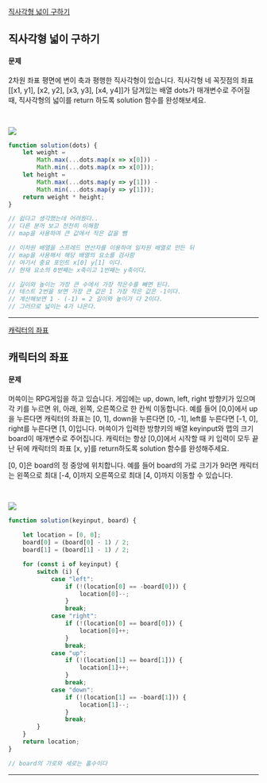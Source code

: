 [직사각형 넓이 구하기](https://school.programmers.co.kr/learn/courses/30/lessons/120860)
## 직사각형 넓이 구하기
#### 문제
2차원 좌표 평면에 변이 축과 평행한 직사각형이 있습니다. 직사각형 네 꼭짓점의 좌표 [[x1, y1], [x2, y2], [x3, y3], [x4, y4]]가 담겨있는 배열 dots가 매개변수로 주어질 때, 직사각형의 넓이를 return 하도록 solution 함수를 완성해보세요.

<br/>

![](https://velog.velcdn.com/images/jkang4531/post/8037e9b1-34d9-4e9b-b179-a233c9c4fd9a/image.png)

```javascript
function solution(dots) {
    let weight = 
        Math.max(...dots.map(x => x[0])) - 
        Math.min(...dots.map(x => x[0]));
    let height = 
        Math.max(...dots.map(y => y[1])) - 
        Math.min(...dots.map(y => y[1]));
    return weight * height;
}

// 쉽다고 생각했는데 어려웠다..
// 다른 분꺼 보고 천천히 이해함
// map을 사용하여 큰 값에서 작은 값을 뺌

// 이차원 배열을 스프레드 연산자를 이용하여 일차원 배열로 만든 뒤
// map을 사용해서 해당 배열의 요소를 검사함
// 여기서 중요 포인트 x[0] y[1] 이다.
// 현재 요소의 0번째는 x축이고 1번째는 y축이다.

// 길이와 높이는 가장 큰 수에서 가장 작은수를 빼면 된다.
// 테스트 2번을 보면 가장 큰 값은 1 가장 작은 값은 -1이다.
// 계산해보면 1 - (-1) = 2 길이와 높이가 다 2이다.
// 그러므로 넓이는 4가 나온다.
```
---
[캐릭터의 좌표](https://school.programmers.co.kr/learn/courses/30/lessons/120861)
## 캐릭터의 좌표
#### 문제
머쓱이는 RPG게임을 하고 있습니다. 게임에는 up, down, left, right 방향키가 있으며 각 키를 누르면 위, 아래, 왼쪽, 오른쪽으로 한 칸씩 이동합니다. 예를 들어 [0,0]에서 up을 누른다면 캐릭터의 좌표는 [0, 1], down을 누른다면 [0, -1], left를 누른다면 [-1, 0], right를 누른다면 [1, 0]입니다. 머쓱이가 입력한 방향키의 배열 keyinput와 맵의 크기 board이 매개변수로 주어집니다. 캐릭터는 항상 [0,0]에서 시작할 때 키 입력이 모두 끝난 뒤에 캐릭터의 좌표 [x, y]를 return하도록 solution 함수를 완성해주세요.

[0, 0]은 board의 정 중앙에 위치합니다. 예를 들어 board의 가로 크기가 9라면 캐릭터는 왼쪽으로 최대 [-4, 0]까지 오른쪽으로 최대 [4, 0]까지 이동할 수 있습니다.

<br/>

![](https://velog.velcdn.com/images/jkang4531/post/2b02ec4d-8e38-4688-bcb7-782173cb303f/image.png)

```javascript
function solution(keyinput, board) {
    
    let location = [0, 0];
    board[0] = (board[0] - 1) / 2;
    board[1] = (board[1] - 1) / 2;

    for (const i of keyinput) {
        switch (i) {
            case "left":
                if (!(location[0] == -board[0])) {
                    location[0]--;
                }
                break;
            case "right":
                if (!(location[0] == board[0])) {
                    location[0]++;
                }
                break;
            case "up":
                if (!(location[1] == board[1])) {
                    location[1]++;
                }
                break;
            case "down":
                if (!(location[1] == -board[1])) {
                    location[1]--;
                }
                break;
        }
    }
    return location;
}

// board의 가로와 세로는 홀수이다
```
---

